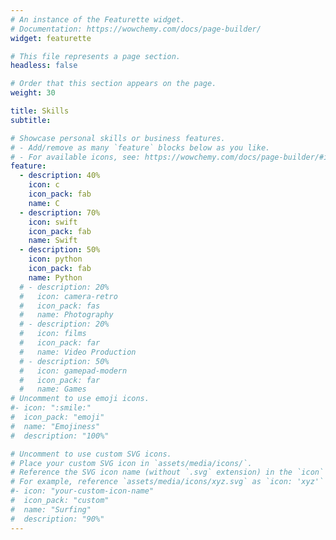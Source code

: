 ```yaml
---
# An instance of the Featurette widget.
# Documentation: https://wowchemy.com/docs/page-builder/
widget: featurette

# This file represents a page section.
headless: false

# Order that this section appears on the page.
weight: 30

title: Skills
subtitle:

# Showcase personal skills or business features.
# - Add/remove as many `feature` blocks below as you like.
# - For available icons, see: https://wowchemy.com/docs/page-builder/#icons
feature:
  - description: 40%
    icon: c
    icon_pack: fab
    name: C
  - description: 70%
    icon: swift
    icon_pack: fab
    name: Swift
  - description: 50%
    icon: python
    icon_pack: fab
    name: Python
  # - description: 20%
  #   icon: camera-retro
  #   icon_pack: fas
  #   name: Photography
  # - description: 20%
  #   icon: films
  #   icon_pack: far
  #   name: Video Production
  # - description: 50%
  #   icon: gamepad-modern
  #   icon_pack: far
  #   name: Games
# Uncomment to use emoji icons.
#- icon: ":smile:"
#  icon_pack: "emoji"
#  name: "Emojiness"
#  description: "100%"

# Uncomment to use custom SVG icons.
# Place your custom SVG icon in `assets/media/icons/`.
# Reference the SVG icon name (without `.svg` extension) in the `icon` field.
# For example, reference `assets/media/icons/xyz.svg` as `icon: 'xyz'`
#- icon: "your-custom-icon-name"
#  icon_pack: "custom"
#  name: "Surfing"
#  description: "90%"
---
```

